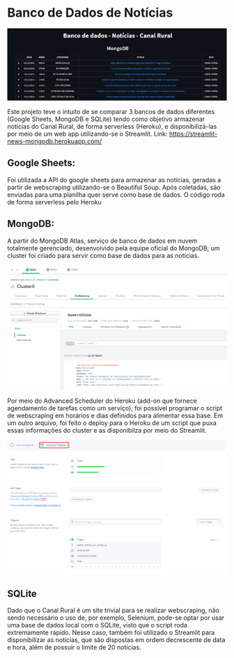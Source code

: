 # Banco de Dados de Notícias

<p align="center">
  <img src="/mongo.png" />
</p>

Este projeto teve o intuito de se comparar 3 bancos de dados diferentes (Google Sheets, MongoDB e SQLite) tendo como objetivo armazenar notícias do Canal Rural, de forma serverless (Heroku), e disponibilizá-las por meio de um web app utilizando-se o Streamlit. Link: https://streamlit-news-mongodb.herokuapp.com/

## Google Sheets:
Foi utilizada a API do google sheets para armazenar as notícias, geradas a partir de webscraping utilizando-se o Beautiful Soup. Após coletadas, são enviadas para uma planilha quer serve como base de dados. O código roda de forma serverless pelo Heroku

## MongoDB:
A partir do MongoDB Atlas, serviço de banco de dados em nuvem totalmente gerenciado, desenvolvido pela equipe oficial do MongoDB; um cluster foi criado para servir como base de dados para as notícias. 

<p align="center">
  <img src="/atlas.png" />
</p>

Por meio do Advanced Scheduler do Heroku (add-on que fornece agendamento de tarefas como um serviço), foi possível programar o script de webscraping em horários e dias definidos para alimentar essa base. Em um outro arquivo, foi feito o deploy para o Heroku de um script que puxa essas informações do cluster e as disponibilza por meio do Streamlit. 

<p align="center">
  <img src="/advanced.png" />
</p>

## SQLite
Dado que o Canal Rural é um site trivial para se realizar webscraping, não sendo necessário o uso de, por exemplo, Selenium, pode-se optar por usar uma base de dados local com o SQLite, visto que o script roda extremamente rápido. Nesse caso, também foi utilizado o Streamlit para disponibilizar as notícias, que são dispostas em ordem decrescente de data e hora, além de possuir o limite de 20 notícias.  
